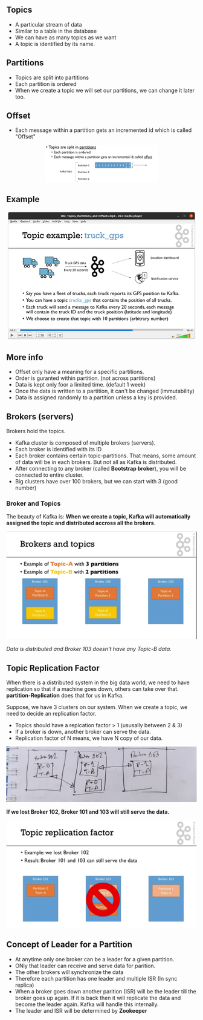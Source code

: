 ## Topics

* A particular stream of data
* Similar to a table in the database
* We can have as many topics as we want
* A topic is identified by its name.

## Partitions
* Topics are split into partitions
* Each partition is ordered
* When we create a topic we will set our partitions, we can change it later too. 

## Offset
* Each message within a partition gets an incremented id which is called "Offset"
<center>
<img src="imgdata/offset.png" width = "300">
</center>

## Example
![topic_example](imgdata/topic_example.png)

## More info

* Offset only have a meaning for a specific partitions.
* Order is guranted within partition. (not across partitions)
* Data is kept only foor a limited time. (default 1 week)
* Once the data is written to a partition, it can't be changed (immutability)
* Data is assigned randomly to a partition unless a key is provided.


## Brokers (servers)
Brokers hold the topics. 

* Kafka cluster is composed of multiple brokers (servers).
* Each broker is identified with its ID
* Each broker contains certain topic-partitions. That means, some amount of data will be in each brokers. But not all as Kafka is distributed. 
* After connecting to any broker (called **Bootstrap broker**), you will be connected to entire cluster.
* Big clusters have over 100 brokers, but we can start with 3 (good number)

### Broker and Topics
The beauty of Kafka is:
**When we create  a topic, Kafka will automatically assigned the topic and distributed accross all the brokers**. 

![ef](imgdata/broker_topic-paritions.png)

*Data is distributed and Broker 103 doesn't have any Topic-B data.*

## Topic Replication Factor

When there is a distributed system in the big data world, we need to have replication so that if a machine goes down, others can take over that. **partition-Replication** does that for us in Kafka.

Suppose, we have 3 clusters on our system. When we create a topic, we need to decide an replication factor. 
* Topics should have a replcation factor > 1 (ususally between 2 & 3)
* If a broker is down, another broker can serve the data.
* Replication factor of N means, we have N copy of our data.

![kafka_replication](imgdata/kafka_replication.jpeg)

**If we lost Broker 102, Broker 101 and 103 will still serve the data.**

![kafka_rpl_fail](imgdata/kafka_replication_failure_case.png)


## Concept of Leader for a Partition

* At anytime only one broker can be a leader for a given partition.
* ONly that leader can receive and serve data for parition.
* The other brokers will synchronize the data
* Therefore each partition has one leader and multiple ISR (In sync replica)
* When a broker goes down another parition (ISR) will be the leader till the broker goes up again. If it is back then it will replicate the data and become the leader again. Kafka will handle this internally.
* The leader and ISR will be determined by **Zookeeper**